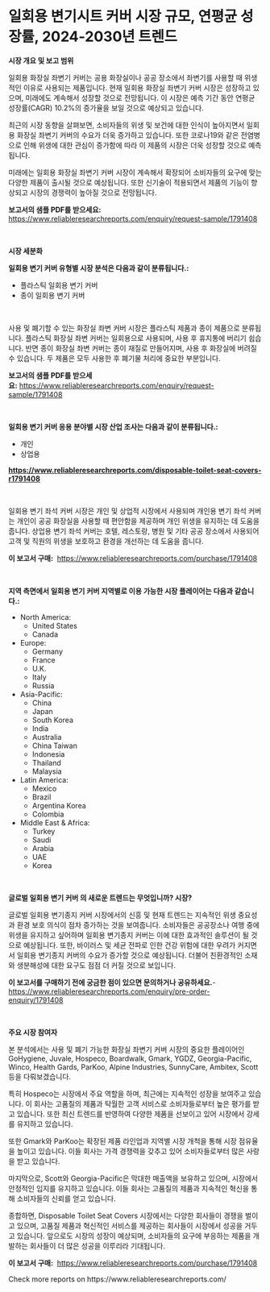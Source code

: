 <p><h1>일회용 변기시트 커버 시장 규모, 연평균 성장률, 2024-2030년 트렌드</h1></p><p><strong>시장 개요 및 보고 범위</strong></p>
<p><p>일회용 화장실 좌변기 커버는 공용 화장실이나 공공 장소에서 좌변기를 사용할 때 위생적인 이유로 사용되는 제품입니다. 현재 일회용 화장실 좌변기 커버 시장은 성장하고 있으며, 미래에도 계속해서 성장할 것으로 전망됩니다. 이 시장은 예측 기간 동안 연평균 성장률(CAGR) 10.2%의 증가율을 보일 것으로 예상되고 있습니다. </p><p>최근의 시장 동향을 살펴보면, 소비자들의 위생 및 보건에 대한 인식이 높아지면서 일회용 화장실 좌변기 커버의 수요가 더욱 증가하고 있습니다. 또한 코로나19와 같은 전염병으로 인해 위생에 대한 관심이 증가함에 따라 이 제품의 시장은 더욱 성장할 것으로 예측됩니다. </p><p>미래에는 일회용 화장실 좌변기 커버 시장이 계속해서 확장되어 소비자들의 요구에 맞는 다양한 제품이 출시될 것으로 예상됩니다. 또한 신기술이 적용되면서 제품의 기능이 향상되고 시장의 경쟁력이 높아질 것으로 전망됩니다.</p></p>
<p><strong>보고서의 샘플 PDF를 받으세요:</strong> <a href="https://www.reliableresearchreports.com/enquiry/request-sample/1791408">https://www.reliableresearchreports.com/enquiry/request-sample/1791408</a></p>
<p>&nbsp;</p>
<p><strong>시장 세분화</strong></p>
<p><strong>일회용 변기 커버 유형별 시장 분석은 다음과 같이 분류됩니다.:</strong></p>
<p><ul><li>플라스틱 일회용 변기 커버</li><li>종이 일회용 변기 커버</li></ul></p>
<p>&nbsp;</p>
<p><p>사용 및 폐기할 수 있는 화장실 좌변 커버 시장은 플라스틱 제품과 종이 제품으로 분류됩니다. 플라스틱 화장실 좌변 커버는 일회용으로 사용되며, 사용 후 휴지통에 버리기 쉽습니다. 반면 종이 화장실 좌변 커버는 종이 재질로 만들어지며, 사용 후 화장실에 버려질 수 있습니다. 두 제품은 모두 사용한 후 폐기물 처리에 중요한 부분입니다.</p></p>
<p><strong>보고서의 샘플 PDF를 받으세요:</strong>&nbsp;<a href="https://www.reliableresearchreports.com/enquiry/request-sample/1791408">https://www.reliableresearchreports.com/enquiry/request-sample/1791408</a></p>
<p>&nbsp;</p>
<p><strong> 일회용 변기 커버 응용 분야별 시장 산업 조사는 다음과 같이 분류됩니다.:</strong></p>
<p><ul><li>개인</li><li>상업용</li></ul></p>
<p><strong><a href="https://www.reliableresearchreports.com/disposable-toilet-seat-covers-r1791408">https://www.reliableresearchreports.com/disposable-toilet-seat-covers-r1791408</a></strong></p>
<p>&nbsp;</p>
<p><p>일회용 변기 좌석 커버 시장은 개인 및 상업적 시장에서 사용되며 개인용 변기 좌석 커버는 개인이 공공 화장실을 사용할 때 편안함을 제공하며 개인 위생을 유지하는 데 도움을 줍니다. 상업용 변기 좌석 커버는 호텔, 레스토랑, 병원 및 기타 공공 장소에서 사용되어 고객 및 직원의 위생을 보호하고 환경을 개선하는 데 도움을 줍니다.</p></p>
<p><strong>이 보고서 구매:</strong>&nbsp; <a href="https://www.reliableresearchreports.com/purchase/1791408">https://www.reliableresearchreports.com/purchase/1791408</a></p>
<p>&nbsp;</p>
<p><strong>지역 측면에서 일회용 변기 커버 지역별로 이용 가능한 시장 플레이어는 다음과 같습니다.:</strong></p>
<p><ul>
    <li>
        North America:
        <ul>
            <li>United States</li>
            <li>Canada</li>
        </ul>
    </li>
    <li>
        Europe:
        <ul>
            <li>Germany</li>
            <li>France</li>
            <li>U.K.</li>
            <li>Italy</li>
            <li>Russia</li>
        </ul>
    </li>
    <li>
        Asia-Pacific:
        <ul>
            <li>China</li>
            <li>Japan</li>
            <li>South Korea</li>
            <li>India</li>
            <li>Australia</li>
            <li>China Taiwan</li>
            <li>Indonesia</li>
            <li>Thailand</li>
            <li>Malaysia</li>
        </ul>
    </li>
    <li>
        Latin America:
        <ul>
            <li>Mexico</li>
            <li>Brazil</li>
            <li>Argentina Korea</li>
            <li>Colombia</li>
        </ul>
    </li>
    <li>
        Middle East & Africa:
        <ul>
            <li>Turkey</li>
            <li>Saudi</li>
            <li>Arabia</li>
            <li>UAE</li>
            <li>Korea</li>
        </ul>
    </li>
    </ul></p>
<p>&nbsp;</p>
<p><strong>글로벌 일회용 변기 커버 의 새로운 트렌드는 무엇입니까? 시장?</strong></p>
<p><p>글로벌 일회용 변기종지 커버 시장에서의 신흥 및 현재 트렌드는 지속적인 위생 중요성과 환경 보호 의식이 점차 증가하는 것을 보여줍니다. 소비자들은 공공장소나 여행 중에 위생을 유지하고 싶어하며 일회용 변기종지 커버는 이에 대한 효과적인 솔루션이 될 것으로 예상됩니다. 또한, 바이러스 및 세균 전파로 인한 건강 위험에 대한 우려가 커지면서 일회용 변기종지 커버의 수요가 증가할 것으로 예상됩니다. 더불어 친환경적인 소재와 생분해성에 대한 요구도 점점 더 커질 것으로 보입니다.</p></p>
<p><strong>이 보고서를 구매하기 전에 궁금한 점이 있으면 문의하거나 공유하세요.</strong>- <a href="https://www.reliableresearchreports.com/enquiry/pre-order-enquiry/1791408">https://www.reliableresearchreports.com/enquiry/pre-order-enquiry/1791408</a></p>
<p>&nbsp;</p>
<p><strong>주요 시장 참여자</strong></p>
<p><p>본 분석에서는 사용 및 폐기 가능한 화장실 좌변기 커버 시장의 중요한 플레이어인 GoHygiene, Juvale, Hospeco, Boardwalk, Gmark, YGDZ, Georgia-Pacific, Winco, Health Gards, ParKoo, Alpine Industries, SunnyCare, Ambitex, Scott 등을 다뤄보겠습니다. </p><p>특히 Hospeco는 시장에서 주요 역할을 하며, 최근에는 지속적인 성장을 보여주고 있습니다. 이 회사는 고품질의 제품과 탁월한 고객 서비스로 소비자들로부터 높은 평가를 받고 있습니다. 또한 최신 트렌드를 반영하여 다양한 제품을 선보이고 있어 시장에서 강세를 유지하고 있습니다.</p><p>또한 Gmark와 ParKoo는 확장된 제품 라인업과 지역별 시장 개척을 통해 시장 점유율을 높이고 있습니다. 이들 회사는 가격 경쟁력을 갖추고 있어 소비자들로부터 많은 사랑을 받고 있습니다.</p><p>마지막으로, Scott와 Georgia-Pacific은 막대한 매출액을 보유하고 있으며, 시장에서 안정적인 입지를 유지하고 있습니다. 이들 회사는 고품질의 제품과 지속적인 혁신을 통해 소비자들의 신뢰를 얻고 있습니다.</p><p>종합하면, Disposable Toilet Seat Covers 시장에서는 다양한 회사들이 경쟁을 벌이고 있으며, 고품질 제품과 혁신적인 서비스를 제공하는 회사들이 시장에서 성공을 거두고 있습니다. 앞으로도 시장의 성장이 예상되며, 소비자들의 요구에 부응하는 제품을 개발하는 회사들이 더 많은 성공을 이루리라 기대됩니다.</p></p>
<p><strong>이 보고서 구매:</strong>&nbsp;&nbsp;<a href="https://www.reliableresearchreports.com/purchase/1791408">https://www.reliableresearchreports.com/purchase/1791408</a></p>
<p>Check more reports on https://www.reliableresearchreports.com/</p>
